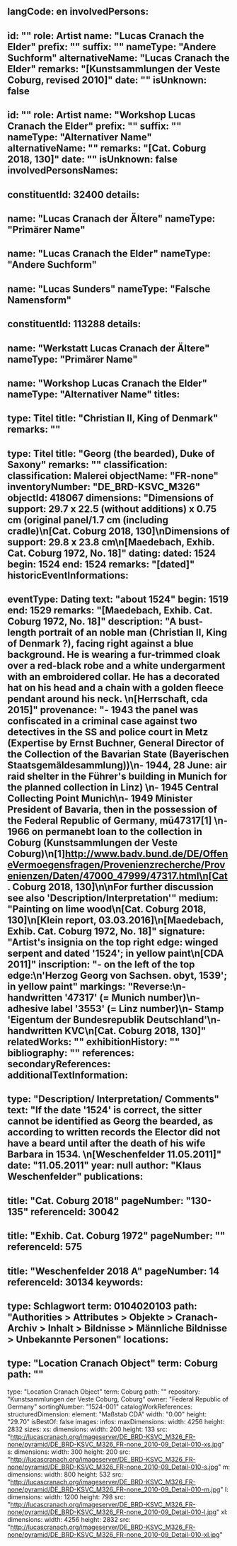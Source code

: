 langCode: en
involvedPersons: 
 - 
   id: ""
  role: Artist
  name: "Lucas Cranach the Elder"
  prefix: ""
  suffix: ""
  nameType: "Andere Suchform"
  alternativeName: "Lucas Cranach the Elder"
  remarks: "[Kunstsammlungen der Veste Coburg, revised 2010]"
  date: ""
  isUnknown: false
 - 
   id: ""
  role: Artist
  name: "Workshop Lucas Cranach the Elder"
  prefix: ""
  suffix: ""
  nameType: "Alternativer Name"
  alternativeName: ""
  remarks: "[Cat. Coburg 2018, 130]"
  date: ""
  isUnknown: false
involvedPersonsNames: 
 - 
   constituentId: 32400
  details: 
   - 
   name: "Lucas Cranach der Ältere"
    nameType: "Primärer Name"
   - 
   name: "Lucas Cranach the Elder"
    nameType: "Andere Suchform"
   - 
   name: "Lucas Sunders"
    nameType: "Falsche Namensform"
 - 
   constituentId: 113288
  details: 
   - 
   name: "Werkstatt Lucas Cranach der Ältere"
    nameType: "Primärer Name"
   - 
   name: "Workshop Lucas Cranach the Elder"
    nameType: "Alternativer Name"
titles: 
 - 
   type: Titel
  title: "Christian II, King of Denmark"
  remarks: ""
 - 
   type: Titel
  title: "Georg (the bearded), Duke of Saxony"
  remarks: ""
classification: 
 classification: Malerei
objectName: "FR-none"
inventoryNumber: "DE_BRD-KSVC_M326"
objectId: 418067
dimensions: "Dimensions of support: 29.7 x 22.5 (without additions) x 0.75 cm (original panel/1.7 cm (including cradle)\n[Cat. Coburg 2018, 130]\nDimensions of support: 29.8 x 23.8 cm\n[Maedebach, Exhib. Cat. Coburg 1972, No. 18]"
dating: 
 dated: 1524
 begin: 1524
 end: 1524
 remarks: "[dated]"
 historicEventInformations: 
  - 
   eventType: Dating
   text: "about 1524"
   begin: 1519
   end: 1529
   remarks: "[Maedebach, Exhib. Cat. Coburg 1972, No. 18]"
description: "A bust-length portrait of an noble man (Christian II, King of Denmark ?), facing right against a blue background. He is wearing a fur-trimmed cloak over a red-black robe and a white undergarment with an embroidered collar. He has a decorated hat on his head and a chain with a golden fleece pendant around his neck. \n[Herrschaft, cda 2015]"
provenance: "- 1943 the panel was confiscated in a criminal case against two detectives in the SS and police court in Metz (Expertise by Ernst Buchner, General Director of the Collection of the Bavarian State (Bayerischen Staatsgemäldesammlung))\n- 1944, 28 June: air raid shelter in the Führer's building in Munich for the planned collection in Linz) \n- 1945 Central Collecting Point Munich\n- 1949 Minister President of Bavaria, then in the possession of the Federal Republic of Germany, mü47317[1] \n- 1966 on permanebt loan to the collection in Coburg (Kunstsammlungen der Veste Coburg)\n[1]http://www.badv.bund.de/DE/OffeneVermoegensfragen/Provenienzrecherche/Provenienzen/Daten/47000_47999/47317.html\n[Cat. Coburg 2018, 130]\n\nFor further discussion see also 'Description/Interpretation'"
medium: "Painting on lime wood\n[Cat. Coburg 2018, 130]\n[Klein report, 03.03.2016]\n[Maedebach, Exhib. Cat. Coburg 1972, No. 18]"
signature: "Artist's insignia on the top right edge: winged serpent and dated '1524'; in yellow paint\n[CDA 2011]"
inscription: "- on the left of the top edge:\n'Herzog Georg von Sachsen. obyt, 1539';  in yellow paint"
markings: "Reverse:\n- handwritten '47317' (= Munich number)\n- adhesive label '3553' (= Linz number)\n- Stamp 'Eigentum der Bundesrepublik Deutschland'\n- handwritten KVC\n[Cat. Coburg 2018, 130]"
relatedWorks: ""
exhibitionHistory: ""
bibliography: ""
references: 
secondaryReferences: 
additionalTextInformation: 
 - 
   type: "Description/ Interpretation/ Comments"
  text: "If the date '1524' is correct, the sitter cannot be identified as Georg the bearded, as according to written records the Elector did not have a beard until after the death of his wife Barbara in 1534. \n[Weschenfelder 11.05.2011]"
  date: "11.05.2011"
  year: null
  author: "Klaus Weschenfelder"
publications: 
 - 
   title: "Cat. Coburg 2018"
  pageNumber: "130-135"
  referenceId: 30042
 - 
   title: "Exhib. Cat. Coburg 1972"
  pageNumber: ""
  referenceId: 575
 - 
   title: "Weschenfelder 2018 A"
  pageNumber: 14
  referenceId: 30134
keywords: 
 - 
   type: Schlagwort
  term: 0104020103
  path: "Authorities > Attributes > Objekte > Cranach-Archiv > Inhalt > Bildnisse > Männliche Bildnisse > Unbekannte Personen"
locations: 
 - 
   type: "Location Cranach Object"
  term: Coburg
  path: ""
 - 
   type: "Location Cranach Object"
  term: Coburg
  path: ""
repository: "Kunstsammlungen der Veste Coburg, Coburg"
owner: "Federal Republic of Germany"
sortingNumber: "1524-001"
catalogWorkReferences: 
structuredDimension: 
 element: "Maßstab CDA"
 width: "0.00"
 height: "29.70"
isBestOf: false
images: 
 infos: 
  maxDimensions: 
   width: 4256
   height: 2832
 sizes: 
  xs: 
   dimensions: 
    width: 200
    height: 133
   src: "http://lucascranach.org/imageserver/DE_BRD-KSVC_M326_FR-none/pyramid/DE_BRD-KSVC_M326_FR-none_2010-09_Detail-010-xs.jpg"
  s: 
   dimensions: 
    width: 300
    height: 200
   src: "http://lucascranach.org/imageserver/DE_BRD-KSVC_M326_FR-none/pyramid/DE_BRD-KSVC_M326_FR-none_2010-09_Detail-010-s.jpg"
  m: 
   dimensions: 
    width: 800
    height: 532
   src: "http://lucascranach.org/imageserver/DE_BRD-KSVC_M326_FR-none/pyramid/DE_BRD-KSVC_M326_FR-none_2010-09_Detail-010-m.jpg"
  l: 
   dimensions: 
    width: 1200
    height: 798
   src: "http://lucascranach.org/imageserver/DE_BRD-KSVC_M326_FR-none/pyramid/DE_BRD-KSVC_M326_FR-none_2010-09_Detail-010-l.jpg"
  xl: 
   dimensions: 
    width: 4256
    height: 2832
   src: "http://lucascranach.org/imageserver/DE_BRD-KSVC_M326_FR-none/pyramid/DE_BRD-KSVC_M326_FR-none_2010-09_Detail-010-xl.jpg"